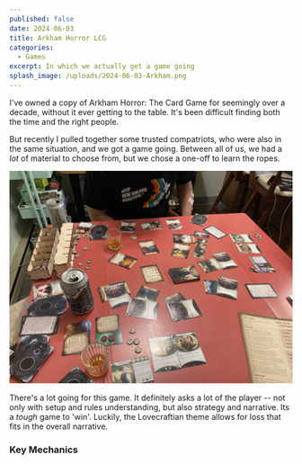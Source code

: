 ```yaml
---
published: false
date: 2024-06-03
title: Arkham Horror LCG
categories:
  - Games
excerpt: In which we actually get a game going
splash_image: /uploads/2024-06-03-Arkham.png
---
```

I've owned a copy of Arkham Horror: The Card Game for seemingly over a decade, without it ever getting to the table. It's been difficult finding both the time and the right people.

But recently I pulled together some trusted compatriots, who were also in the same situation, and we got a game going. Between all of us, we had a _lot_ of material to choose from, but we chose a one-off to learn the ropes.

![](/uploads/2024-06-03-arkham2.jpg)

There's a lot going for this game. It definitely asks a lot of the player -- not only with setup and rules understanding, but also strategy and narrative. Its a _tough_ game to 'win'. Luckily, the Lovecraftian theme allows for loss that fits in the overall narrative.

### Key Mechanics